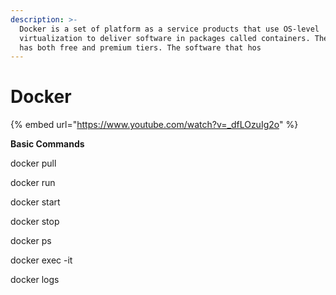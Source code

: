 ```yaml
---
description: >-
  Docker is a set of platform as a service products that use OS-level
  virtualization to deliver software in packages called containers. The service
  has both free and premium tiers. The software that hos
---
```


# Docker

{% embed url="https://www.youtube.com/watch?v=_dfLOzuIg2o" %}

**Basic Commands**&#x20;

docker pull

docker run

docker start&#x20;

docker stop

docker ps

docker exec -it

docker logs

